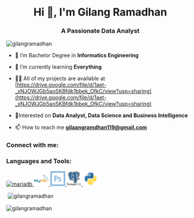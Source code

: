 <h1 align="center">Hi 👋, I'm Gilang Ramadhan</h1>
<h3 align="center">A Passionate Data Analyst</h3>

<p align="left"> <img src="https://komarev.com/ghpvc/?username=gilangramadhan&label=Profile%20views&color=0e75b6&style=flat" alt="gilangramadhan" /> </p>

- 📄 I’m Bachelor Degree in **Informatics Engineering**

- 🌱 I’m currently learning **Everything**

- 👨‍💻 All of my projects are available at [https://drive.google.com/file/d/1aet-_xNJOWJGb5aoSKBfdk1bbek_OfkC/view?usp=sharing](https://drive.google.com/file/d/1aet-_xNJOWJGb5aoSKBfdk1bbek_OfkC/view?usp=sharing)

- 💬Interested on **Data Analyst, Data Science and Business Intelligence**

- 📫 How to reach me **gilaangramdhan119@gmail.com**

<h3 align="left">Connect with me:</h3>
<p align="left">
</p>

<h3 align="left">Languages and Tools:</h3>
<p align="left"> <a href="https://mariadb.org/" target="_blank" rel="noreferrer"> <img src="https://www.vectorlogo.zone/logos/mariadb/mariadb-icon.svg" alt="mariadb" width="40" height="40"/> </a> <a href="https://www.mysql.com/" target="_blank" rel="noreferrer"> <img src="https://raw.githubusercontent.com/devicons/devicon/master/icons/mysql/mysql-original-wordmark.svg" alt="mysql" width="40" height="40"/> </a> <a href="https://www.photoshop.com/en" target="_blank" rel="noreferrer"> <img src="https://raw.githubusercontent.com/devicons/devicon/master/icons/photoshop/photoshop-line.svg" alt="photoshop" width="40" height="40"/> </a> <a href="https://www.postgresql.org" target="_blank" rel="noreferrer"> <img src="https://raw.githubusercontent.com/devicons/devicon/master/icons/postgresql/postgresql-original-wordmark.svg" alt="postgresql" width="40" height="40"/> </a> <a href="https://www.python.org" target="_blank" rel="noreferrer"> <img src="https://raw.githubusercontent.com/devicons/devicon/master/icons/python/python-original.svg" alt="python" width="40" height="40"/> </a> </p>

<p>&nbsp;<img align="center" src="https://github-readme-stats.vercel.app/api?username=gilangramadhan&show_icons=true&locale=en" alt="gilangramadhan" /></p>

<p><img align="center" src="https://github-readme-streak-stats.herokuapp.com/?user=gilangramadhan&" alt="gilangramadhan" /></p>
